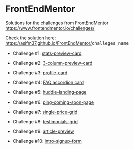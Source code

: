 # FrontEndMentor

Solutions for the challenges from FrontEndMentor https://www.frontendmentor.io/challenges/

Check the solution here: https://asifm37.github.io/FrontEndMentor/<kbd>challeges_name</kbd>

* Challenge #1: [stats-preview-card](https://asifm37.github.io/FrontEndMentor/stats-preview-card/)

* Challenge #2: [3-column-preview-card](https://asifm37.github.io/FrontEndMentor/3-column-preview-card/)

* Challenge #3: [profile-card](https://asifm37.github.io/FrontEndMentor/profile-card/)

* Challenge #4: [FAQ accordion card](https://asifm37.github.io/FrontEndMentor/faq-card/)

* Challenge #5: [huddle-landing-page](https://asifm37.github.io/FrontEndMentor/huddle-landing-page/)

* Challenge #6: [ping-coming-soon-page](https://asifm37.github.io/FrontEndMentor/ping-coming-soon-page/)

* Challenge #7: [single-price-grid](https://asifm37.github.io/FrontEndMentor/single-price-grid/)

* Challenge #8: [testimonials-grid](https://asifm37.github.io/FrontEndMentor/testimonials-grid/)

* Challenge #9: [article-preview](https://asifm37.github.io/FrontEndMentor/article-preview/)

* Challenge #10: [intro-signup-form](https://asifm37.github.io/FrontEndMentor/intro-signup-form/)

